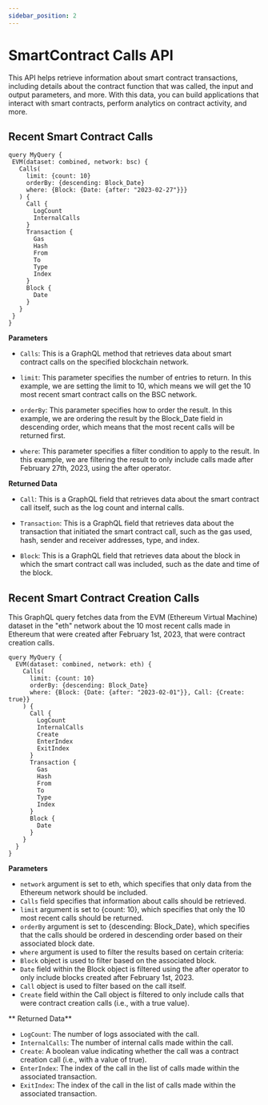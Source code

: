 ```yaml
---
sidebar_position: 2
---
```


# SmartContract Calls API


 This API helps retrieve information about smart contract transactions, including details about the contract function that was called, the input and output parameters, and more. With this data, you can build applications that interact with smart contracts, perform analytics on contract activity, and more.

 ##  Recent Smart Contract Calls

 ```
 query MyQuery {
  EVM(dataset: combined, network: bsc) {
    Calls(
      limit: {count: 10}
      orderBy: {descending: Block_Date}
      where: {Block: {Date: {after: "2023-02-27"}}}
    ) {
      Call {
        LogCount
        InternalCalls
      }
      Transaction {
        Gas
        Hash
        From
        To
        Type
        Index
      }
      Block {
        Date
      }
    }
  }
}
```

**Parameters**

- `Calls`: This is a GraphQL method that retrieves data about smart contract calls on the specified blockchain network.

- `limit`: This parameter specifies the number of entries to return. In this example, we are setting the limit to 10, which means we will get the 10 most recent smart contract calls on the BSC network.

- `orderBy`: This parameter specifies how to order the result. In this example, we are ordering the result by the Block_Date field in descending order, which means that the most recent calls will be returned first.

- `where`: This parameter specifies a filter condition to apply to the result. In this example, we are filtering the result to only include calls made after February 27th, 2023, using the after operator.

**Returned Data**

- `Call`: This is a GraphQL field that retrieves data about the smart contract call itself, such as the log count and internal calls.

- `Transaction`: This is a GraphQL field that retrieves data about the transaction that initiated the smart contract call, such as the gas used, hash, sender and receiver addresses, type, and index.

- `Block`: This is a GraphQL field that retrieves data about the block in which the smart contract call was included, such as the date and time of the block.


## Recent Smart Contract Creation Calls

This GraphQL query fetches data from the EVM (Ethereum Virtual Machine) dataset in the "eth" network about the 10 most recent calls made in Ethereum that were created after February 1st, 2023, that were contract creation calls.

```
query MyQuery {
  EVM(dataset: combined, network: eth) {
    Calls(
      limit: {count: 10}
      orderBy: {descending: Block_Date}
      where: {Block: {Date: {after: "2023-02-01"}}, Call: {Create: true}}
    ) {
      Call {
        LogCount
        InternalCalls
        Create
        EnterIndex
        ExitIndex
      }
      Transaction {
        Gas
        Hash
        From
        To
        Type
        Index
      }
      Block {
        Date
      }
    }
  }
}

```

**Parameters**

- `network` argument is set to eth, which specifies that only data from the Ethereum network should be included.
- `Calls` field specifies that information about calls should be retrieved.
- `limit` argument is set to {count: 10}, which specifies that only the 10 most recent calls should be returned.
- `orderBy` argument is set to {descending: Block_Date}, which specifies that the calls should be ordered in descending order based on their associated block date.
- `where` argument is used to filter the results based on certain criteria:
- `Block` object is used to filter based on the associated block.
- `Date` field within the Block object is filtered using the after operator to only include blocks created after February 1st, 2023.
- `Call` object is used to filter based on the call itself.
- `Create` field within the Call object is filtered to only include calls that were contract creation calls (i.e., with a true value).

** Returned Data**

- `LogCount`: The number of logs associated with the call.
- `InternalCalls`: The number of internal calls made within the call.
- `Create`: A boolean value indicating whether the call was a contract creation call (i.e., with a value of true).
- `EnterIndex`: The index of the call in the list of calls made within the associated transaction.
- `ExitIndex`: The index of the call in the list of calls made within the associated transaction.
